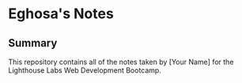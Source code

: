 # Eghosa's Notes
## Summary 

This repository contains all of the notes taken by [Your Name] for the Lighthouse Labs Web Development Bootcamp.